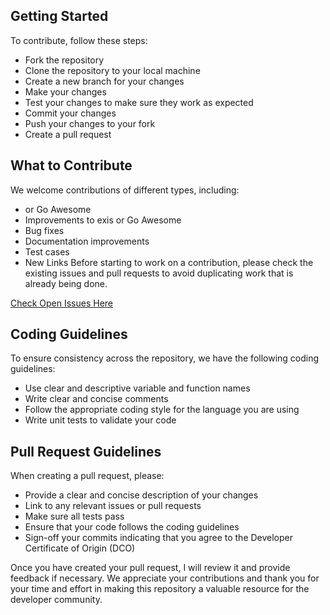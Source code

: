 ## Getting Started
To contribute, follow these steps:

- Fork the repository
- Clone the repository to your local machine
- Create a new branch for your changes
- Make your changes
- Test your changes to make sure they work as expected
- Commit your changes
- Push your changes to your fork
- Create a pull request

## What to Contribute
We welcome contributions of different types, including:

- or Go Awesome
- Improvements to exis or Go Awesome
- Bug fixes
- Documentation improvements
- Test cases
- New Links
Before starting to work on a contribution, please check the existing issues and pull requests to avoid duplicating work that is already being done.

[Check Open Issues Here](https://github.com/pacifiquem/awesome-go/issues)

## Coding Guidelines
To ensure consistency across the repository, we have the following coding guidelines:

- Use clear and descriptive variable and function names
- Write clear and concise comments
- Follow the appropriate coding style for the language you are using
- Write unit tests to validate your code

## Pull Request Guidelines
When creating a pull request, please:

- Provide a clear and concise description of your changes
- Link to any relevant issues or pull requests
- Make sure all tests pass
- Ensure that your code follows the coding guidelines
- Sign-off your commits indicating that you agree to the Developer Certificate of Origin (DCO)

Once you have created your pull request, I will review it and provide feedback if necessary. We appreciate your contributions and thank you for your time and effort in making this repository a valuable resource for the developer community.